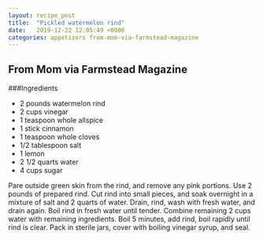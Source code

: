 ```yaml
---
layout: recipe_post
title:  "Pickled watermelon rind"
date:   2019-12-22 12:05:49 +0000
categories: appetizers from-mom-via-farmstead-magazine
---
```


## From Mom via Farmstead Magazine
###Ingredients
* 2 pounds watermelon rind
* 2 cups vinegar
* 1 teaspoon whole allspice
* 1 stick cinnamon
* 1 teaspoon whole cloves
* 1/2 tablespoon salt
* 1 lemon
* 2 1/2 quarts water
* 4 cups sugar


Pare outside green skin from the rind, and remove any pink portions. Use 2 pounds of prepared rind. Cut rind into small pieces, and soak overnight in a mixture of salt and 2 quarts of water. Drain, rind, wash with fresh water, and drain again. Boil rind in fresh water until tender. Combine remaining 2 cups water with remaining ingredients. Boil 5 minutes, add rind, boil rapidly until rind is clear. Pack in sterile jars, cover with boiling vinegar syrup, and seal.
